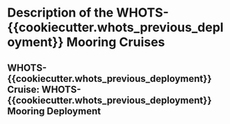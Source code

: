 # Description of the WHOTS-{{cookiecutter.whots_previous_deployment}} Mooring Cruises
## WHOTS-{{cookiecutter.whots_previous_deployment}} Cruise: WHOTS-{{cookiecutter.whots_previous_deployment}} Mooring Deployment